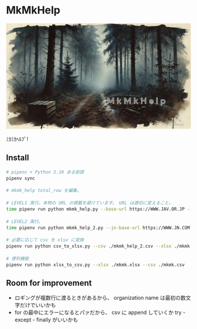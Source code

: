 MkMkHelp
===

![](./doc/readme.png)

ﾐｶﾐｶﾍﾙﾌﾟ!

## Install

```bash
# pipenv + Python 3.10 ある前提
pipenv sync

# mkmk_help total_row を編集。

# LEVEL1 実行。本物の URL の掲載を避けています。 URL は適切に変えること。
time pipenv run python mkmk_help.py --base-url https://WWW.JAV.OR.JP --total-row 1 --output-csv mkmk_help_1.csv

# LEVEL2 実行。
time pipenv run python mkmk_help_2.py --jn-base-url https://WWW.JN.COM --csv mkmk_help_1.csv --output-csv mkmk_help_2.csv

# 必要に応じて csv を xlsx に変換
pipenv run python csv_to_xlsx.py --csv ./mkmk_help_2.csv --xlsx ./mkmk.xlsx

# 便利機能
pipenv run python xlsx_to_csv.py --xlsx ./mkmk.xlsx --csv ./mkmk.csv
```

## Room for improvement

- ロギングが複数行に渡るときがあるから、 organization name は最初の数文字だけでいいかも
- for の最中にエラーになるとパァだから、 csv に append していくか try - except - finally がいいかも
